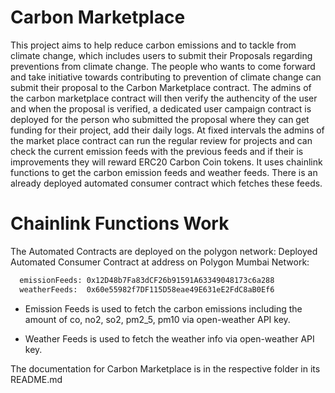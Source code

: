 
# Carbon Marketplace
This project aims to help reduce carbon emissions and to tackle from climate change, which includes users to submit their Proposals regarding preventions from climate change. The people who wants to come forward and take initiative towards contributing to prevention of climate change can submit their proposal to the Carbon Marketplace contract. The admins of the carbon marketplace contract will then verify the authencity of the user and when the proposal is verified, a dedicated user campaign contract is deployed for the person who submitted the proposal where they can get funding for their project, add their daily logs. At fixed intervals the admins of the market place contract can run the regular review for projects and can check the current emission feeds with the previous feeds and if their is improvements they will reward ERC20 Carbon Coin tokens. It uses chainlink functions to get the carbon emission feeds and weather feeds. There is an already deployed automated consumer contract which fetches these feeds.

# Chainlink Functions Work
The Automated Contracts are deployed on the polygon network:
Deployed Automated Consumer Contract at address on Polygon Mumbai Network:
```bash
  emissionFeeds: 0x12D48b7Fa83dCF26b91591A63349048173c6a288
  weatherFeeds:  0x60e55982f7DF115D58eae49E631eE2FdC8aB0Ef6
```

- Emission Feeds is used to fetch the carbon emissions including the amount of co, no2, so2, pm2_5, pm10 via open-weather API key.

- Weather Feeds is used to fetch the weather info via open-weather API key.

The documentation for Carbon Marketplace is in the respective folder in its README.md

